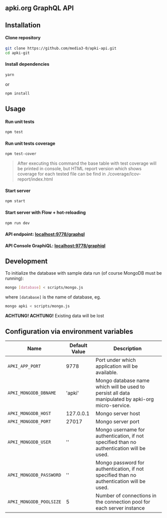 ## apki.org GraphQL API

## Installation

#### Clone repository

```bash
git clone https://github.com/media3-0/apki-api.git
cd apki-git
```

#### Install dependencies

```bash
yarn
``` 
or
```bash
npm install
``` 

## Usage

#### Run unit tests
```bash
npm test
```

#### Run unit tests coverage
```bash
npm test-cover
```
>After executing this command the base table with test coverage will be printed in console, but
>HTML report version which shows coverage for each tested file can be find in ./coverage/lcov-report/index.html 

#### Start server
```bash
npm start
```

#### Start server with Flow + hot-reloading
```bash
npm run dev
```

#### API endpoint: [localhost:9778/graphql](http://localhost:9778/graphql)
#### API Console GraphiQL: [localhost:9778/graphiql](http://localhost:9778/graphiql)

## Development

To initialize the database with sample data run (of course MongoDB must be running):
```bash
mongo [database] < scripts/mongo.js
```
where `[database]` is the name of database, eg.
```bash
mongo apki < scripts/mongo.js
```
**ACHTUNG! ACHTUNG!** Existing data will be lost

## Configuration via environment variables
Name  | Default Value | Description
------|---------------|-------------
`APKI_APP_PORT` | 9778 | Port under which application will be available.
`APKI_MONGODB_DBNAME` | 'apki' | Mongo database name which will be used to persist all data manipulated by apki-org micro-service.
`APKI_MONGODB_HOST` | 127.0.0.1 | Mongo server host
`APKI_MONGODB_PORT` | 27017 | Mongo server port
`APKI_MONGODB_USER` | '' | Mongo username for authentication, if not specified than no authentication will be used.
`APKI_MONGODB_PASSWORD` | '' | Mongo password for authentication, if not specified than no authentication will be used.
`APKI_MONGODB_POOLSIZE` | 5 | Number of connections in the connection pool for each server instance
